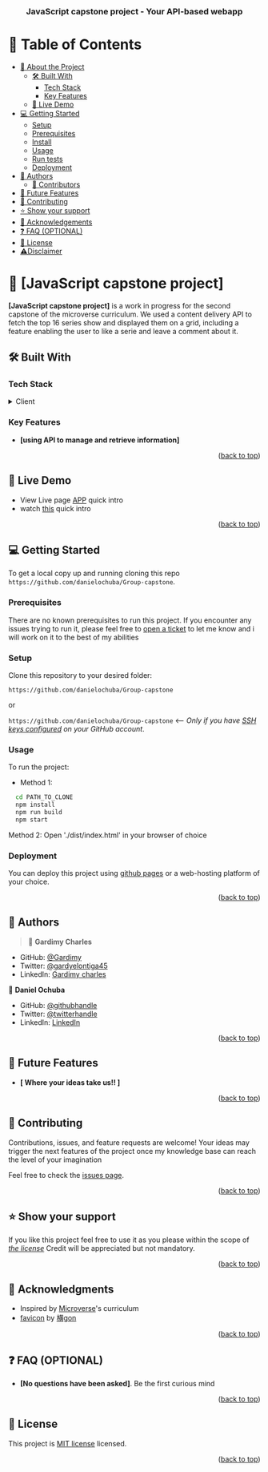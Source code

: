 <a name="readme-top"></a>

<div align="center">
  <br/>

  <h3><b>JavaScript capstone project - Your API-based webapp</b></h3>

</div>

# 📗 Table of Contents

- [📖 About the Project](#about-project)
  - [🛠 Built With](#built-with)
    - [Tech Stack](#tech-stack)
    - [Key Features](#key-features)
  - [🚀 Live Demo](#live-demo)
- [💻 Getting Started](#getting-started)
  - [Setup](#setup)
  - [Prerequisites](#prerequisites)
  - [Install](#install)
  - [Usage](#usage)
  - [Run tests](#run-tests)
  - [Deployment](#triangular_flag_on_post-deployment)
- [👥 Authors](#authors)
  - [👥 Contributors](#contributors)
- [🔭 Future Features](#future-features)
- [🤝 Contributing](#contributing)
- [⭐️ Show your support](#support)
- [🙏 Acknowledgements](#acknowledgements)
- [❓ FAQ (OPTIONAL)](#faq)
- [📝 License](#license)
- [⚠️Disclaimer](#disclaimer)

# 📖 [JavaScript capstone project] <a name="about-project"></a>

**[JavaScript capstone project]** is a work in progress for the second capstone of the
microverse curriculum. We used a content delivery API to fetch the top 16
series show and displayed them on a grid, including a feature enabling the
user to like a serie and leave a comment about it.

## 🛠 Built With <a name="built-with"></a>

### Tech Stack <a name="tech-stack"></a>

<details>
  <summary>Client</summary>
  <ul>
    <li><a href="https://developer.mozilla.org/en/docs/Learn/HTML">HTML</a></li>
    <li><a href="https://developer.mozilla.org/en/docs/Web/CSS">CSS</a></li>
    <li><a href="https://developer.mozilla.org/en/docs/Web/JavaScript">JavaScript</a></li>
    <li><a href="https://webpack.js.org/">webpack</a></li>
  </ul>
</details>

### Key Features <a name="key-features"></a>

- **[using API to manage and retrieve information]**

<p align="right">(<a href="#readme-top">back to top</a>)</p>

## 🚀 Live Demo <a name="live-demo"></a>
- View Live page [APP](https://moviesdb-zrut.onrender.com/)
quick intro
- watch [this](https://drive.google.com/file/d/1bpfBOU2DUiiJIqVNQ9XYicXYawXZiQlv/view?usp=sharing)
quick intro

<p align="right">(<a href="#readme-top">back to top</a>)</p>

## 💻 Getting Started <a name="getting-started"></a>

To get a local copy up and running cloning this repo `https://github.com/danielochuba/Group-capstone`.

### Prerequisites

There are no known prerequisites to run this project.
If you encounter any issues trying to run it, please feel free to
[open a ticket](https://github.com/danielochuba/Group-capstone/issues) to let me know and i will work on it to the best
of my abilities

### Setup

Clone this repository to your desired folder:

`https://github.com/danielochuba/Group-capstone`

or

`https://github.com/danielochuba/Group-capstone` <-- _Only if you have [SSH keys configured](https://docs.github.com/en/authentication/connecting-to-github-with-ssh/adding-a-new-ssh-key-to-your-github-account) on your GitHub account_.

### Usage

To run the project:

- Method 1:

```sh
  cd PATH_TO_CLONE
  npm install
  npm run build
  npm start
```

Method 2:
Open './dist/index.html' in your browser of choice

### Deployment

You can deploy this project using [github pages](https://docs.github.com/en/pages/quickstart)
or a web-hosting platform of your choice.

<p align="right">(<a href="#readme-top">back to top</a>)</p>

## 👥 Authors <a name="authors"></a>

> 👤 **Gardimy Charles**
- GitHub: [@Gardimy](https://github.com/Gardimy)
- Twitter: [@gardyelontiga45](https://twitter.com/gardyelontiga45)
- LinkedIn: [Gardimy charles](https://www.linkedin.com/in/gardimy-charles)

👤 **Daniel Ochuba**
- GitHub: [@githubhandle](https://github.com/danielochuba)
- Twitter: [@twitterhandle](https://twitter.com/ochuba_daniel)
- LinkedIn: [LinkedIn](www.linkedin.com/in/daniel-ochuba-614572238)

<p align="right">(<a href="#readme-top">back to top</a>)</p>

## 🔭 Future Features <a name="future-features"></a>

- **[ Where your ideas take us!! ]**

<p align="right">(<a href="#readme-top">back to top</a>)</p>

## 🤝 Contributing <a name="contributing"></a>

Contributions, issues, and feature requests are welcome!
Your ideas may trigger the next features of the project
once my knowledge base can reach the level of your imagination

Feel free to check the [issues page](https://github.com/danielochuba/Group-capstone/issues/32).

<p align="right">(<a href="#readme-top">back to top</a>)</p>

## ⭐️ Show your support <a name="support"></a>

If you like this project feel free to use it as you please within the scope of
_[the license](./LICENSE)_ Credit will be appreciated but not mandatory.

<p align="right">(<a href="#readme-top">back to top</a>)</p>

## 🙏 Acknowledgments <a name="acknowledgements"></a>

- Inspired by [Microverse](https://www.microverse.org/)'s curriculum
- [favicon](https://www.pixiv.net/en/artworks/71008974) by [横gon](https://www.pixiv.net/en/users/29647895)

<p align="right">(<a href="#readme-top">back to top</a>)</p>

## ❓ FAQ (OPTIONAL) <a name="faq"></a>

- **[No questions have been asked]**. Be the first curious mind

<p align="right">(<a href="#readme-top">back to top</a>)</p>

<!-- LICENSE -->
## 📝 License <a name="license"></a>

This project is [MIT license](./LICENSE) licensed.

<p align="right">(<a href="#readme-top">back to top</a>)</p>
